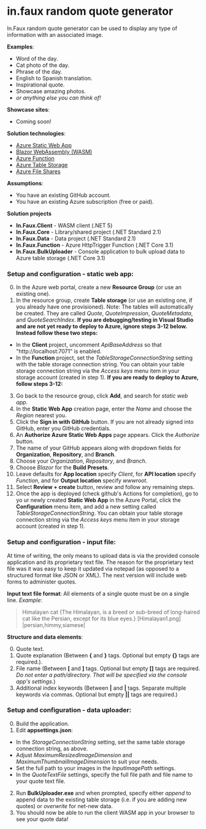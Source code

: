 # in.faux random quote generator
In.Faux random quote generator can be used to display any type of information with an associated image.

**Examples**:
- Word of the day.
- Cat photo of the day.
- Phrase of the day.
- English to Spanish translation.
- Inspirational quote.
- Showcase amazing photos.
- _or anything else you can think of!_

**Showcase sites**:
- Coming soon!

**Solution technologies**:
- [Azure Static Web App](https://docs.microsoft.com/en-us/azure/static-web-apps/deploy-blazor "Azure Static Web App")
- [Blazor WebAssembly (WASM)](https://dotnet.microsoft.com/apps/aspnet/web-apps/blazor "Blazor WebAssembly (WASM)")
- [Azure Function](https://docs.microsoft.com/en-us/azure/azure-functions/functions-overview "Azure Function")
- [Azure Table Storage](https://azure.microsoft.com/en-us/services/storage/tables/ "Azure Table Storage")
- [Azure File Shares](https://docs.microsoft.com/en-us/azure/storage/files/storage-files-introduction "Azure File Shares")

**Assumptions**:
- You have an existing GitHub account.
- You have an existing Azure subscription (free or paid).

**Solution projects**
- **In.Faux.Client** - WASM client (.NET 5)
- **In.Faux.Core** - Library/shared project (.NET Standard 2.1)
- **In.Faux.Data** - Data project (.NET Standard 2.1)
- **In.Faux.Function** - Azure HttpTrigger Function (.NET Core 3.1)
- **In.Faux.BulkUploader** - Console application to bulk upload data to Azure table storage (.NET Core 3.1)

### Setup and configuration - static web app:
0. In the Azure web portal, create a new **Resource Group** (or use an existing one).
1. In the resource group, create **Table storage** (or use an existing one, if you already have one provisioned). Note: The tables will automatically be created. They are called *Quote*, *QuoteImpression*, *QuoteMetadata*, and *QuoteSearchIndex*.
**If you are debugging/testing in Visual Studio and are not yet ready to deploy to Azure, ignore steps 3-12 below. Instead follow these two steps:**
- In the **Client** project, uncomment *ApiBaseAddress* so that \"http://localhost:7071" is enabled.
- In the **Function** project, set the *TableStorageConnectionString* setting with the table storage connection string. You can obtain your table storage connection string via the *Access keys* menu item in your storage account (created in step 1).
**If you are ready to deploy to Azure, follow steps 3-12:**
3. Go back to the resource group, click **Add**, and search for *static web app*.
4. In the **Static Web App** creation page, enter the *Name* and choose the *Region* nearest you.
5. Click the **Sign in with GitHub** button. If you are not already signed into GitHub, enter you GitHub credentials.
6. An **Authorize Azure Static Web Apps** page appears. Click the *Authorize* button.
7. The name of your GitHub appears along with dropdown fields for **Organization**, **Repository**, and **Branch**.
8. Choose your *Organization*, *Repository*, and *Branch*.
9. Choose *Blazor* for the **Build Presets**.
10. Leave defaults for **App location** specify *Client*, for **API location** specify *Function*, and for **Output location** specify *wwwroot*.
11. Select **Review + create** button, review and follow any remaining steps.
12. Once the app is deployed (check github\'s Actions for completion), go to yo ur newly created **Static Web App** in the Azure Portal, click the **Configuration** menu item, and add a new setting called *TableStorageConnectionString*. You can obtain your table storage connection string via the *Access keys* menu item in your storage account (created in step 1).

### Setup and configuration - input file:
At time of writing, the only means to upload data is via the provided console application and its proprietary text file. The reason for the proprietary text file was it was easy to keep it updated via notepad (as opposed to a structured format like JSON or XML). The next version will include web forms to administer quotes.

**Input text file format**:
All elements of a single quote must be on a single line.
*Example*:
> Himalayan cat {The Himalayan, is a breed or sub-breed of long-haired cat like the Persian, except for its blue eyes.} [Himalayan1.png] |persian,himmy,siamese|

**Structure and data elements**:

0. Quote text.
1. Quote explanation (Between **\{** and **\}** tags. Optional but empty **\{\}** tags are required.).
2. File name (Between **\[** and **\]** tags. Optional but empty **\[\]** tags are required. *Do not enter a path/directory. That will be specified via the console app\'s settings.*)
3. Additional index keywords (Between **\|** and **\|** tags. Separate multiple keywords via commas. Optional but empty **\|\|** tags are required.)

### Setup and configuration - data uploader:
0. Build the application.
1. Edit **appsettings.json**:
- In the *StorageConnectionString* setting, set the same table storage connection string, as above.
- Adjust *MaximumResizedImageDimension* and *MaximumThumbnailImageDimension* to suit your needs.
- Set the full path to your images in the *InputImagePath* settings.
- In the *QuoteTextFile* settings, specify the full file path and file name to your quote text file.
2. Run **BulkUploader.exe** and when prompted, specify either *append* to append data to the existing table storage (i.e. if you are adding new quotes) or *overwrite* for net-new data.
3. You should now be able to run the client WASM app in your browser to see your quote data!
